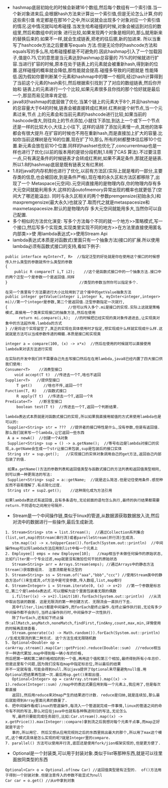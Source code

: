 * hashmap底层初始化的时候会新建16个数组,然后每个数组有一个索引值.当一个新对象进来后,会根据hash方法来计算出一个索引值,但是无论怎么计算,你的这些索引值
肯定都是在那16个之中,所以说就会出现多个对象对应一个索引值的情况.这中情况就叫哈希碰撞.当发生哈希碰撞的时候,对象会被运到对应的数组里,然后和数组中的对象
进行比较,如果发现两个对象是相同的,那么就用新来的替换后来的.如果不一样,就会生成链表,把老的往后挪,新的加进来. 所以当重写了hashcode方法之后要重写equals
方法.但是无论你的hashcode方法和equals写的多么吊,哈希碰撞都是不可避免的.因此hashmap引入了一个加载因子,值是0.75,它的意思是当元素达到hashmap总容量的
75%的时候就进行扩容.当进行扩容的时候,原本在处于链表上的元素就会被重新hash,得到新的位置.这样碰撞的概率就会降低,那性能就会提高.碰撞多导致的问题就是
性能降低.因为假如你要判断某个元素和hashmap中的哪一个相同,经过hash计算得到了当前这个元素的hash索引,然后根据索引找到了了对应的数组链表,然后你开始和
链表上的元素进行一个个比较,如果元素很多且你找的那个恰好就是最后一个,那显而易见效率肯定低. 
* java8对hashmap的底层做了优化.当某个链上的元素大于8个,并且hashmap的总容量大于64的时候,链表会被直接转成红黑树.红黑树是个树节点,当一个元素过来,节点
上的元素会和当前元素的hashcode进行比较,如果当前的hashcode值大,则往向上的节点添加,小就往下添加,到达上一个或下一个节点还是一样的比较大小,大往上小往下,
这样的话除了添加元素慢一点,其他的效率都会有很大提升.在扩容的时候也不用在重新hash,而是直接加上扩大的容量.比如你当前这棵树是在16的位置,现在扩了10,那么
所有的树都整体往后移10个位置.新元素会放在前10个位置.同样的hashset也优化了,concurrentmap也是一样也进行了优化(以前的版本用的是锁分段机制,1.8用了CAS
算法).不过要注意一点,只有满足条件的时候链表才会转成红黑树,如果不满足条件,那就还是链表.所以1.8的hashmap底层是既有链表又有红黑树.
* 1.8对java的内存机制也进行了优化,以前有方法区(实际上就是堆的一部分,主要存类的信息,也会被回收,到是条件严格),现在堆的永久区和方法区都移除了,出现了一个
Metaspace(元空间).元空间直接用的是物理内存,你的物理内存有多大元空间就能利用多大.这样的话outofmemory异常出现的概率也就更低了(空间大了哪还能溢出).
同时与永久区相关的两个参数premgensize(初始永久)和maxpremgensize(最大永久)也就没了.取而代之就是metaspacesize和maxmetaspacesize.默认的是物理内存
多大元空间就能用多大,当然你可以自己配置.
* 多个相似的方法优化演变: 写多个方法每个不同的就一个地方>>策略模式,写一个接口,然后写多个实现类,实现类里实现不同的地方>>在方法里直接使用匿名内部类>>使
用lambda表达式>>使用Stream Api
* lambda表达式本质是对函数式(里面只有一个抽象方法)接口的扩展.所以使用lambda必须有函数式接口的支持,看如下例子:
```
public interface myInter<T, R>  //指定泛型的好处就是你在使用这个接口的时候想传入什么类型的参数就传什么类型的参数
{
    public R compare(T i,T i2);    //这个是函数式接口中的一个抽象方法.接口中的两个泛型一个是参数一个是返回值.同样
}                                //类型的参数当然你可以指定多个.

在另一个类里有个方法要进行大小比较用到了这个接中的getValue抽象方法
public integer getValue(integer i,integer k, myInter<integer,integer> mi)//第一个integer是参数,第二个是返回值.泛型参数指定一次就行, 
{                           //但可以传入多个.mi是接口的实现.实际上这就是策略模式,直接用一个类来实现接口的抽象方法,然后在使用
      return mi.compare(i,k);  //的时候把已经实现的类对象传递进去,让实现类对象中的方法起作用.lambda的方式
} //是将这个实现留空了,真正的实现在具体使用时才指定,想实现成什么样就实现成什么样.这就就是方法可以当成参数传递的精髓.本质是接口和实现类

integer a = compare(100, (x) -> x*x)  //然后在使用的时候就可以直接使用lambda来对该方法进行实现

在实际的开发中我们并不需要自己先去写接口然后在在用lambda,java8已经内置了四大接口供我们使用:
Consumer<T>    //消费型接口
    void accept(T t)  //传进去一个T,啥也不返回
Supplier<T>   //提供型接口
     T get()     //啥也不传,返回一个T
Function(T, R)   //函数式接口
     R apply(T t)  //传进去一个T,返回一个R
Predicate<T>   //断言型接口
     boolean test(T t)  //传进去一个T,返回一个判断结果.
 
lambda表达式本质就是对函数式接口的实现,所以如果我直接用赋值的方式来使用lambda也是可以的:
 Supplier<String> str = ???  //提供者的接口特性是什么,没有参数,但是有返回值.那么我们就来写一个lambda,让它返回一些东西
 A a = newA()  //创建一个A对象
 Supplier<String> sup = () -> a.getName();  //等号右边是lambda对接口的实现,a.getName会生成一个str让接口来包装,sup是包装后的接口实体
 String str = sup.get();   //实现接口的实体对象调用自己的get方法,返回自己内部包装了的值.
 
 如果a.getName()方法的参数列表和返回值类型与函数式接口的方法列表和返回值类型相同,则可以换一种更简洁的写法:
 Supplier<String> sup2 = a::getName;  //就是这么简洁.但是记住使用条件.感觉种反而不容易理解了.有点简化过度.
 String str = sup2.get();    //这种简化成为方法引用
 
如果lambda表达式有返回值,且有多条语句,无论前面的语句怎么执行,最终的执行结果都需要return.不同语句之间用分号隔开.
```
* Stream是一个中间操作链,类似于linux的管道,从数据源获取数据放入流,然后对流中的数据进行一些操作,最后生成新流.
```
1. Stream<String> stm = list.Stream();  //通过Collection系列集合(list,set,map)的Stream(串行流)或者parelleStream(并行流)生成流.
   stm.map((x) -> x.toUpperCase()).forEach(System.out::println)  //中间操作map可以将lambda方法应用到list中每一个元素上
2. Employee[] emps = new Employee[10];   //map相当于未做任何操作的原始状态,比如filter是一个专业过滤,map就是没有施加任何干扰的原始状态
   Stream<String> arr = Arrays.Stream(emps); //通过Arrays中的静态方法Stream()获取数组流.  注意流都是有泛型的
3. Stream<String> ss = Stream.of("aaa","bbb","ccc") //使用Stream类中的静态方法of()来生成流,of方法中是可变参数,传入数组,list,map都行
4. Stream<Integer> i = Stream.iterate(0, (x) -> x+2)  //第一个参数是标志位,第二个是lambda表达式.可以理解为这个里面包装着无限的偶数
   i.filter((x) -> x+2).limit(10).forEach(System.out::println)  //从流中取出包装的数据. 这是无限流的第一种创建方式. 无限流会一直执行下去.
   其中filter,limit都是中间操作,而forEach是终止操作.在终止操作执行前,无论有多少中间操作都不会执行,当终止操作执行时,中间操作才一次性执行.
   除了forEach,还有如下终止操作:allMatch,anyMatch,noneMatch,findFirst,findAny,count,max,min,详情使用的时候再具体查看.
   Stream.generate((x) -> Math.random()).forEach(System.out::println)  //生成无限流的第二种方式. 这个方法生成无限随机数
5. Optional<Double> op = carArray.stream().map(Car::getPrice).reduce(Double::sum)  //reduce相当于一种迭代累加.map中得到每一辆小车的价格,
然后把第一辆和第二辆价格相加的到一个值,再用这个值和第三个相加,最终得到所有小车总价. 但是这里有个问题,因为我们没有在map中指定标志位,所以最后的结果
并不一定就有值.可能会得到null.所以java提供了Optional来尽量避免null值.用Optional把结果再包装一次.最后用op.get()来取出值.
   Optional<Integer> op = carArray.stream().map((x) -> 1).reduce(Integer::sum) //map中的表达式要应用到每一个元素上,我应用了,但是每次都直接
   返回1,然后用reduce来对map产生的结果进行计数. reduce是归纳,就是连续加,那么最后就能得到Array里面元素的数量了.
6. 把中间操作看成linux的管道操作,每流入一个管道就完成一件事情,linux的管道之间的命令有不同的写法,那么对应在java中也就有各种殊途同归的写法,无论怎么
   写,最终只要能完成任务就行,比如:Car.stream().map((x) -> x.getPrice()).max(Integer::compare)拿到流之后我想对每个元素干点事,而map正好就是干这个
   事的,所以用它. 然后又想从应用完规则之后的东西里挑出最大的那个,所以用了max这个模式,这个模式具体是怎么实现的呢?就是Integer里的compare.
7. parallel() 方法可以使用并行流,底层还是使用fork/jion框架实现的,但是更方便了.
```
* Optional是一个封装类,可以用于封装对象.类似于list等那种东西,就是可以往里面放同类型的东西
```
Optional<Car> o = Optional.of(new Car) //返回值类型是有泛型的.  of()方法用于得到一个封装对象.但是注意传入的参数不能显式为null
Car car = o.get() //从o中拿到对象
```
